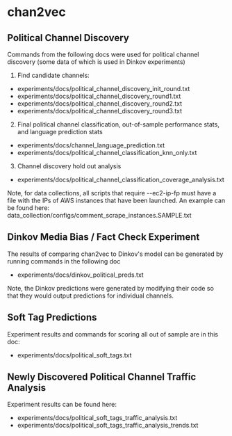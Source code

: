 # chan2vec

## Political Channel Discovery

Commands from the following docs were used for political channel discovery (some data of which is used in Dinkov experiments)

1. Find candidate channels:
- experiments/docs/political_channel_discovery_init_round.txt
- experiments/docs/political_channel_discovery_round1.txt
- experiments/docs/political_channel_discovery_round2.txt
- experiments/docs/political_channel_discovery_round3.txt

2. Final political channel classification, out-of-sample performance stats, and language prediction stats
- experiments/docs/channel_language_prediction.txt
- experiments/docs/political_channel_classification_knn_only.txt

3. Channel discovery hold out analysis
- experiments/docs/political_channel_classification_coverage_analysis.txt

Note, for data collections, all scripts that require --ec2-ip-fp must have a file with the IPs of AWS instances that have been launched.
An example can be found here: data_collection/configs/comment_scrape_instances.SAMPLE.txt


## Dinkov Media Bias / Fact Check Experiment

The results of comparing chan2vec to Dinkov's model can be generated by running commands in the following doc
- experiments/docs/dinkov_political_preds.txt

Note, the Dinkov predictions were generated by modifying their code so that they would output predictions for individual channels.


## Soft Tag Predictions

Experiment results and commands for scoring all out of sample are in this doc:
- experiments/docs/political_soft_tags.txt


## Newly Discovered Political Channel Traffic Analysis

Experiment results can be found here:
- experiments/docs/political_soft_tags_traffic_analysis.txt
- experiments/docs/political_soft_tags_traffic_analysis_trends.txt

